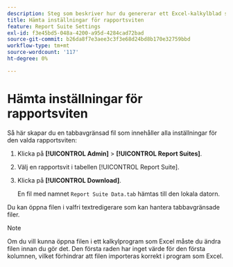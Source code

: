 ```yaml
---
description: Steg som beskriver hur du genererar ett Excel-kalkylblad som innehåller alla inställningar för den valda rapportsviten.
title: Hämta inställningar för rapportsviten
feature: Report Suite Settings
exl-id: f3e45bd5-048a-4200-a95d-4284cad72bad
source-git-commit: b26da8f7e3aee3c3f3e68d24bd8b170e32759bbd
workflow-type: tm+mt
source-wordcount: '117'
ht-degree: 0%

---
```


# Hämta inställningar för rapportsviten

Så här skapar du en tabbavgränsad fil som innehåller alla inställningar för den valda rapportsviten:

1. Klicka på **[!UICONTROL Admin]** > **[!UICONTROL Report Suites]**.

2. Välj en rapportsvit i tabellen [!UICONTROL Report Suite].

3. Klicka på **[!UICONTROL Download]**.

   En fil med namnet `Report Suite Data.tab` hämtas till den lokala datorn.

Du kan öppna filen i valfri textredigerare som kan hantera tabbavgränsade filer.

>[!NOTE]
>
>   Om du vill kunna öppna filen i ett kalkylprogram som Excel måste du ändra filen innan du gör det. Den första raden har inget värde för den första kolumnen, vilket förhindrar att filen importeras korrekt i program som Excel.
